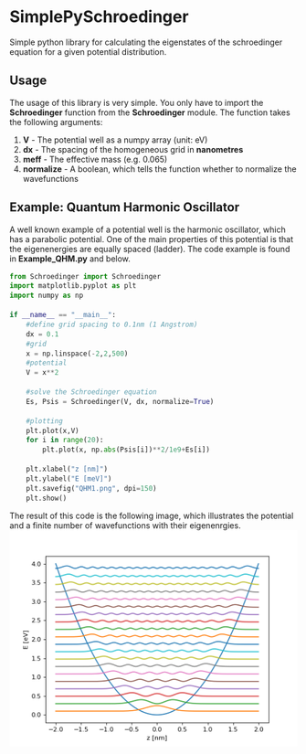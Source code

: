 # SimplePySchroedinger
Simple python library for calculating the eigenstates of the schroedinger equation for a given potential distribution.

## Usage
The usage of this library is very simple. You only have to import the **Schroedinger** function from the **Schroedinger** module. The function takes the following arguments:

1. **V** - The potential well as a numpy array (unit: eV)
1. **dx** - The spacing of the homogeneous grid in **nanometres**
1. **meff** - The effective mass (e.g. 0.065)
1. **normalize** - A boolean, which tells the function whether to normalize the wavefunctions

## Example: Quantum Harmonic Oscillator
A well known example of a potential well is the harmonic oscillator, which has a parabolic potential. One of the main properties of this potential is that the eigenenergies are equally spaced (ladder). The code example is found in **Example_QHM.py** and below.

```python
from Schroedinger import Schroedinger
import matplotlib.pyplot as plt
import numpy as np

if __name__ == "__main__":
    #define grid spacing to 0.1nm (1 Angstrom)
    dx = 0.1
    #grid
    x = np.linspace(-2,2,500)
    #potential
    V = x**2

    #solve the Schroedinger equation
    Es, Psis = Schroedinger(V, dx, normalize=True)

    #plotting
    plt.plot(x,V)
    for i in range(20):
	    plt.plot(x, np.abs(Psis[i])**2/1e9+Es[i])

    plt.xlabel("z [nm]")
    plt.ylabel("E [meV]")
    plt.savefig("QHM1.png", dpi=150)
    plt.show()
```
The result of this code is the following image, which illustrates the potential and a finite number of wavefunctions with their eigenenrgies.
![QHM Solution](./QHM1.png)